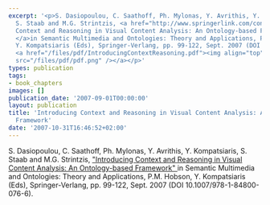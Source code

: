 ```yaml
---
excerpt: '<p>S. Dasiopoulou, C. Saathoff, Ph. Mylonas, Y. Avrithis, Y. Kompatsiaris,
  S. Staab and M.G. Strintzis, <a href="http://www.springerlink.com/content/q7j3875622523661/">&quot;Introducing
  Context and Reasoning in Visual Content Analysis: An Ontology-based Framework&quot;
  </a>in Semantic Multimedia and Ontologies: Theory and Applications, P.M. Hobson,
  Y. Kompatsiaris (Eds), Springer-Verlang, pp. 99-122, Sept. 2007 (DOI 10.1007/978-1-84800-076-6).
  <a href="/files/pdf/IntroducingContextReasoning.pdf"><img align="top" alt="" border="0"
  src="/files/pdf/pdf.png" /></a></p>'
types: publication
tags:
- book_chapters
images: []
publication_date: '2007-09-01T00:00:00'
layout: publication
title: 'Introducing Context and Reasoning in Visual Content Analysis: An Ontology-based
  Framework'
date: '2007-10-31T16:46:52+02:00'
---
```

<p>S. Dasiopoulou, C. Saathoff, Ph. Mylonas, Y. Avrithis, Y. Kompatsiaris, S. Staab and M.G. Strintzis, <a href="http://www.springerlink.com/content/q7j3875622523661/">&quot;Introducing Context and Reasoning in Visual Content Analysis: An Ontology-based Framework&quot; </a>in Semantic Multimedia and Ontologies: Theory and Applications, P.M. Hobson, Y. Kompatsiaris (Eds), Springer-Verlang, pp. 99-122, Sept. 2007 (DOI 10.1007/978-1-84800-076-6). <a href="/files/pdf/IntroducingContextReasoning.pdf"><img align="top" alt="" border="0" src="/files/pdf/pdf.png" /></a></p>
